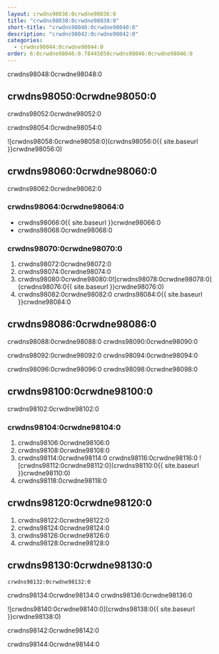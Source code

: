 ```yaml
---
layout: crwdns98036:0crwdne98036:0
title: "crwdns98038:0crwdne98038:0"
short-title: "crwdns98040:0crwdne98040:0"
description: "crwdns98042:0crwdne98042:0"
categories:
  - crwdns98044:0crwdne98044:0
order: 6:0crwdne98046:0.78445850crwdns98046:0crwdne98046:0
---
```

crwdns98048:0crwdne98048:0

## crwdns98050:0crwdne98050:0

crwdns98052:0crwdne98052:0

crwdns98054:0crwdne98054:0

![crwdns98058:0crwdne98058:0](crwdns98056:0{{ site.baseurl }}crwdne98056:0)

## crwdns98060:0crwdne98060:0

crwdns98062:0crwdne98062:0

### crwdns98064:0crwdne98064:0

- crwdns98066:0{{ site.baseurl }}crwdne98066:0
- crwdns98068:0crwdne98068:0

### crwdns98070:0crwdne98070:0

1. crwdns98072:0crwdne98072:0
2. crwdns98074:0crwdne98074:0 
3. crwdns98080:0crwdne98080:0![crwdns98078:0crwdne98078:0](crwdns98076:0{{ site.baseurl }}crwdne98076:0)
4. crwdns98082:0crwdne98082:0 crwdns98084:0{{ site.baseurl }}crwdne98084:0 

## crwdns98086:0crwdne98086:0

crwdns98088:0crwdne98088:0 crwdns98090:0crwdne98090:0

crwdns98092:0crwdne98092:0 crwdns98094:0crwdne98094:0

crwdns98096:0crwdne98096:0 crwdns98098:0crwdne98098:0

## crwdns98100:0crwdne98100:0

crwdns98102:0crwdne98102:0

### crwdns98104:0crwdne98104:0

1. crwdns98106:0crwdne98106:0
2. crwdns98108:0crwdne98108:0 
3. crwdns98114:0crwdne98114:0 crwdns98116:0crwdne98116:0 ![crwdns98112:0crwdne98112:0](crwdns98110:0{{ site.baseurl }}crwdne98110:0)
4. crwdns98118:0crwdne98118:0

## crwdns98120:0crwdne98120:0

1. crwdns98122:0crwdne98122:0
2. crwdns98124:0crwdne98124:0
3. crwdns98126:0crwdne98126:0
4. crwdns98128:0crwdne98128:0

## crwdns98130:0crwdne98130:0

`crwdns98132:0crwdne98132:0`

crwdns98134:0crwdne98134:0 crwdns98136:0crwdne98136:0

![crwdns98140:0crwdne98140:0](crwdns98138:0{{ site.baseurl }}crwdne98138:0)

crwdns98142:0crwdne98142:0

crwdns98144:0crwdne98144:0